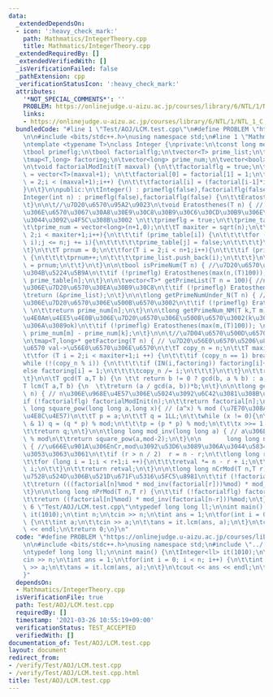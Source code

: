 ```yaml
---
data:
  _extendedDependsOn:
  - icon: ':heavy_check_mark:'
    path: Mathmatics/IntegerTheory.cpp
    title: Mathmatics/IntegerTheory.cpp
  _extendedRequiredBy: []
  _extendedVerifiedWith: []
  _isVerificationFailed: false
  _pathExtension: cpp
  _verificationStatusIcon: ':heavy_check_mark:'
  attributes:
    '*NOT_SPECIAL_COMMENTS*': ''
    PROBLEM: https://onlinejudge.u-aizu.ac.jp/courses/library/6/NTL/1/NTL_1_C
    links:
    - https://onlinejudge.u-aizu.ac.jp/courses/library/6/NTL/1/NTL_1_C
  bundledCode: "#line 1 \"Test/AOJ/LCM.test.cpp\"\n#define PROBLEM \"https://onlinejudge.u-aizu.ac.jp/courses/library/6/NTL/1/NTL_1_C\"\
    \n\n#include <bits/stdc++.h>\nusing namespace std;\n#line 1 \"Mathmatics/IntegerTheory.cpp\"\
    \ntemplate <typename T>\nclass Integer {\nprivate:\n\tconst long mod = 1000000007;\n\
    \tbool primeflg;\n\tbool factorialflg;\n\tvector<T> prime_list;\n\tvector<T> factorial;\n\
    \tmap<T,long> factoring;\n\tvector<long> prime_num;\n\tvector<bool> prime_table;\n\
    \n\tvoid factorialModInit(T maxval) {\n\t\tfactorialflg = true;\n\t\tfactorial\
    \ = vector<T>(maxval+1); \n\t\tfactorial[0] = factorial[1] = 1;\n\t\tfor (T i\
    \ = 2;i < (maxval+1);i++) {\n\t\t\tfactorial[i] = (factorial[i-1]*i)%mod;\n\t\t\
    }\n\t}\n\npublic:\n\tInteger() : primeflg(false),factorialflg(false) {}\n\n\t\
    Integer(int n) : primeflg(false),factorialflg(false) {\n\t\tEratosthenes(n);\n\
    \t}\n\n\t//\u7D20\u6570\u95A2\u9023\n\tvoid Eratosthenes(T n) { // n\u4EE5\u4E0B\
    \u306E\u6570\u3067\u30A8\u30E9\u30C8\u30B9\u30C6\u30CD\u30B9\u306E\u3075\u308B\
    \u3044\u3092\u4F5C\u308B\u3002 \n\t\tprimeflg = true;\n\t\tprime_table = vector<bool>(n+1,true);\n\
    \t\tprime_num = vector<long>(n+1,0);\n\t\tT maxiter = sqrt(n);\n\t\tfor(T i =\
    \ 2;i < maxiter+1;i++){\n\t\t\tif (prime_table[i]) {\n\t\t\t\tfor (T j = (i +\
    \ i);j <= n;j += i){\n\t\t\t\t\tprime_table[j] = false;\n\t\t\t\t}\n\t\t\t}\n\t\
    \t}\n\t\tT prnum = 0;\n\t\tfor(T i = 2;i < n+1;i++){\n\t\t\tif (prime_table[i])\
    \ {\n\t\t\t\tprnum++;\n\t\t\t\tprime_list.push_back(i);\n\t\t\t}\n\t\t\tprime_num[i]\
    \ = prnum;\n\t\t}\n\t}\n\n\tbool isPrimeNum(T n) { //\u7D20\u6570\u304B\u3069\u3046\
    \u304B\u5224\u5B9A\n\t\tif (!primeflg) Eratosthenes(max(n,(T)100)); \n\t\treturn\
    \ prime_table[n];\n\t}\n\n\tvector<T>* getPrimeList(T n = 100){ //n\u4EE5\u4E0B\
    \u306E\u7D20\u6570\u30EA\u30B9\u30C8\n\t\tif (!primeflg) Eratosthenes(n); \n\t\
    \treturn (&prime_list);\n\t}\n\n\tlong getPrimeNumUnder_N(T n) { //n\u4EE5\u4E0B\
    \u306E\u7D20\u6570\u306E\u500B\u6570\u3002\n\t\tif (!primeflg) Eratosthenes(max(n,(T)100));\
    \ \n\t\treturn prime_num[n];\n\t}\n\n\tlong getPrimeNum_NM(T k,T m){  //k\u4EE5\
    \u4E0Am\u4EE5\u4E0B\u306E\u7D20\u6570\u306E\u500B\u6570\u3002(k\u306FN\u4EE5\u4E0B\
    \u306A\u3089ok)\n\t\tif (!primeflg) Eratosthenes(max(m,(T)100)); \n\t\treturn\
    \ prime_num[m] - prime_num[k];\n\t}\n\n\t//\u7D04\u6570\u500D\u6570\u95A2\u9023\
    \n\tmap<T,long>* getFactoring(T n) { // \u7D20\u56E0\u6570\u5206\u89E3 key->\u56E0\
    \u6570 val->\u56E0\u6570\u306E\u6570\n\t\tT copy_n = n;\n\t\tT maxiter = sqrt(n);\n\
    \t\tfor (T i = 2;i < maxiter+1;i ++) {\n\t\t\tif (copy_n == 1) break;\n\t\t\t\
    while (!(copy_n % i)) {\n\t\t\t\tif (IN(i,factoring)) factoring[i]++;\n\t\t\t\t\
    else factoring[i] = 1;\n\t\t\t\tcopy_n /= i;\n\t\t\t}\n\t\t}\n\t\treturn (&factoring);\n\
    \t}\n\n\tT gcd(T a,T b) {\n \t\t return b != 0 ? gcd(b, a % b) : a;\n\t}\n\n\t\
    T lcm(T a,T b) {\n  \t\treturn (a / gcd(a, b))*b;\n\t}\n\n\tlong getFactorial(T\
    \ n) { // n\u306E\u968E\u4E57\u306E\u5024\u3092\u6C42\u3081\u308B\u3002\n\t\t\
    if (!factorialflg) factorialModInit(n);\n\t\treturn factorial[n];\n\t}\n\n\tlong\
    \ long square_pow(long long a,long x){ // (a^x) % mod (\u7E70\u308A\u8FD4\u3057\
    \u4E8C\u4E57)\n\t\tT p = a;\n\t\tT q = 1LL;\n\t\twhile (x != 0){\n\t\t\tif (x\
    \ & 1) q = (q * p) % mod;\n\t\t\tp = (p * p) % mod;\n\t\t\tx >>= 1;\n\t\t}\t\n\
    \t\treturn q;\n\t}\n\n\tlong long mod_inv(long long a) { // a\u306E\u9006\u5143\
    \ % mod\n\t\treturn square_pow(a,mod-2);\n\t}\n\n       long long nCr(T n,T r)\
    \ { //\u666E\u901A\u306EnCr,mod\u3092\u53D6\u3089\u306A\u3044\u5834\u5408\u306F\
    \u3053\u3063\u3061\n\t\tif (r > n / 2)  r = n - r;\n\t\tlong long retval = 1;\n\
    \t\tfor (long i = 1;i < r+1;i ++){\n\t\t\tretval *= n - r + i;\n\t\t\tretval /=\
    \ i;\n\t\t}\n\t\treturn retval;\n\t}\n\n\tlong long nCrMod(T n,T r) { // nCr \u4F7F\
    \u7528\u524D\u306B\u521D\u671F\u5316\u5FC5\u8981\n\t\tif (!factorialflg) factorialModInit(n);\n\
    \t\treturn (((factorial[n]%mod * mod_inv(factorial[r]))%mod) * mod_inv(factorial[n-r]))%mod;\n\
    \t}\n\n\tlong long nPrMod(T n,T r) {\n\t\tif (!factorialflg) factorialModInit(n);\n\
    \t\treturn ((factorial[n]%mod) * mod_inv(factorial[n-r]))%mod;\n\t}\n};\n#line\
    \ 6 \"Test/AOJ/LCM.test.cpp\"\ntypedef long long ll;\n\nint main() {\n\tInteger<ll>\
    \ it(1010);\n\tint n;\n\tcin >> n;\n\tint ans = 1;\n\tfor(int i = 0; i < n; i++)\
    \ {\n\t\tint a;\n\t\tcin >> a;\n\t\tans = it.lcm(ans, a);\n\t}\n\tcout << ans\
    \ << endl;\n\treturn 0;\n}\n"
  code: "#define PROBLEM \"https://onlinejudge.u-aizu.ac.jp/courses/library/6/NTL/1/NTL_1_C\"\
    \n\n#include <bits/stdc++.h>\nusing namespace std;\n#include \"../../Mathmatics/IntegerTheory.cpp\"\
    \ntypedef long long ll;\n\nint main() {\n\tInteger<ll> it(1010);\n\tint n;\n\t\
    cin >> n;\n\tint ans = 1;\n\tfor(int i = 0; i < n; i++) {\n\t\tint a;\n\t\tcin\
    \ >> a;\n\t\tans = it.lcm(ans, a);\n\t}\n\tcout << ans << endl;\n\treturn 0;\n\
    }"
  dependsOn:
  - Mathmatics/IntegerTheory.cpp
  isVerificationFile: true
  path: Test/AOJ/LCM.test.cpp
  requiredBy: []
  timestamp: '2021-03-26 10:55:19+09:00'
  verificationStatus: TEST_ACCEPTED
  verifiedWith: []
documentation_of: Test/AOJ/LCM.test.cpp
layout: document
redirect_from:
- /verify/Test/AOJ/LCM.test.cpp
- /verify/Test/AOJ/LCM.test.cpp.html
title: Test/AOJ/LCM.test.cpp
---
```

